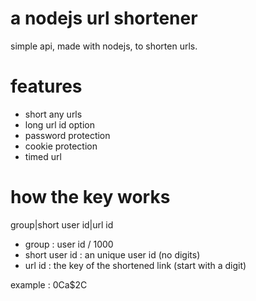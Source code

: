 a nodejs url shortener
=============================
simple api, made with nodejs, to shorten urls.


features
=============================
- short any urls
- long url id option
- password protection
- cookie protection
- timed url


how the key works
=============================
group|short user id|url id

- group : user id / 1000
- short user id : an unique user id (no digits)
- url id : the key of the shortened link (start with a digit)

example : 0Ca$2C
